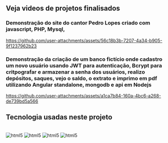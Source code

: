 ## Veja videos de projetos finalisados 

### Demonstração do site do cantor Pedro Lopes criado com javascript, PHP, Mysql, 
https://github.com/user-attachments/assets/56c18b3b-7207-4a34-b905-9f1237962b23

### Demonstração da criação de um banco fictício onde cadastro um novo usuário usando JWT para autenticação, Bcrypt para critpografar e armazenar a senha dos usuários, realizo depósitos, saques, vejo o saldo, o extrato e imprimo em pdf utilizando Angular standalone, mongodb e api em Nodejs  
https://github.com/user-attachments/assets/a1ca7b84-160a-4bc6-a268-de739bd5a566
## Tecnologia usadas neste projeto
<div style="display: inline_block"><br/>
<img align="center" alt="html5" src="https://img.shields.io/badge/AngularJS-E23237?style=for-the-badge&logo=angularjs&logoColor=white">
 <img align="center" alt="html5" src="https://img.shields.io/badge/MongoDB-4EA94B?style=for-the-badge&logo=mongodb&logoColor=white">
  <img align="center" alt="html5" src="https://img.shields.io/badge/Node.js-43853D?style=for-the-badge&logo=node.js&logoColor=white">
  <img align="center" alt="html5" src="https://img.shields.io/badge/Express.js-404D59?style=for-the-badge">
 </div><br/>

